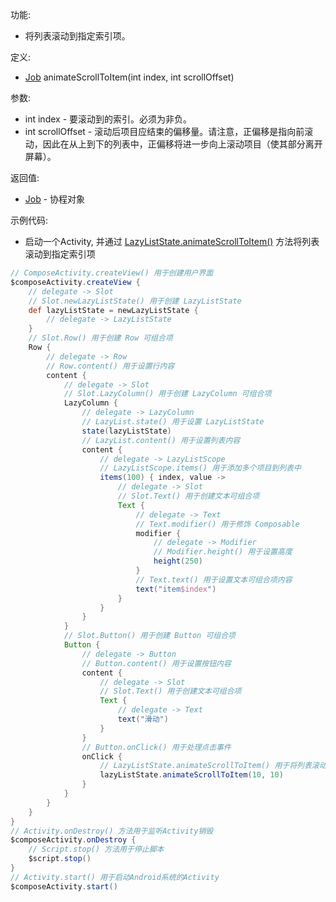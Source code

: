 功能:

+ 将列表滚动到指定索引项。

定义:

+ [Job](/API/Coroutines/Job/README.md) animateScrollToItem(int index, int scrollOffset)

参数:

+ int index - 要滚动到的索引。必须为非负。
+ int scrollOffset - 滚动后项目应结束的偏移量。请注意，正偏移是指向前滚动，因此在从上到下的列表中，正偏移将进一步向上滚动项目（使其部分离开屏幕）。

返回值:

+ [Job](/API/Coroutines/Job/README.md) - 协程对象

示例代码:

+ 启动一个Activity,
  并通过 [LazyListState.animateScrollToItem()](/API/UI/Compose/State/LazyListState/README.md?id=animateScrollToItem)
  方法将列表滚动到指定索引项

```groovy
// ComposeActivity.createView() 用于创建用户界面
$composeActivity.createView {
    // delegate -> Slot
    // Slot.newLazyListState() 用于创建 LazyListState
    def lazyListState = newLazyListState {
        // delegate -> LazyListState
    }
    // Slot.Row() 用于创建 Row 可组合项
    Row {
        // delegate -> Row
        // Row.content() 用于设置行内容
        content {
            // delegate -> Slot
            // Slot.LazyColumn() 用于创建 LazyColumn 可组合项
            LazyColumn {
                // delegate -> LazyColumn
                // LazyList.state() 用于设置 LazyListState
                state(lazyListState)
                // LazyList.content() 用于设置列表内容
                content {
                    // delegate -> LazyListScope
                    // LazyListScope.items() 用于添加多个项目到列表中
                    items(100) { index, value ->
                        // delegate -> Slot
                        // Slot.Text() 用于创建文本可组合项
                        Text {
                            // delegate -> Text
                            // Text.modifier() 用于修饰 Composable
                            modifier {
                                // delegate -> Modifier
                                // Modifier.height() 用于设置高度
                                height(250)
                            }
                            // Text.text() 用于设置文本可组合项内容
                            text("item$index")
                        }
                    }
                }
            }
            // Slot.Button() 用于创建 Button 可组合项
            Button {
                // delegate -> Button
                // Button.content() 用于设置按钮内容
                content {
                    // delegate -> Slot
                    // Slot.Text() 用于创建文本可组合项
                    Text {
                        // delegate -> Text
                        text("滑动")
                    }
                }
                // Button.onClick() 用于处理点击事件
                onClick {
                    // LazyListState.animateScrollToItem() 用于将列表滚动到指定索引项
                    lazyListState.animateScrollToItem(10, 10)
                }
            }
        }
    }
}
// Activity.onDestroy() 方法用于监听Activity销毁
$composeActivity.onDestroy {
    // Script.stop() 方法用于停止脚本
    $script.stop()
}
// Activity.start() 用于启动Android系统的Activity
$composeActivity.start()
```